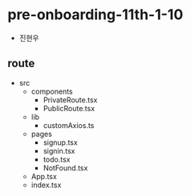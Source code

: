 # pre-onboarding-11th-1-10
- 진현우
## route
- src
    - components
        - PrivateRoute.tsx
        - PublicRoute.tsx
    - lib
        - customAxios.ts
    - pages
        - signup.tsx
        - signin.tsx
        - todo.tsx
        - NotFound.tsx
    - App.tsx
    - index.tsx
